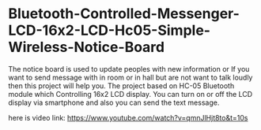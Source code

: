 # Bluetooth-Controlled-Messenger-LCD-16x2-LCD-Hc05-Simple-Wireless-Notice-Board
The notice board is used to update peoples with new information or  If you want to send message with in room or in hall but are not want to talk loudly then this project will help you.  The project based on HC-05 Bluetooth module which Controlling 16x2 LCD display.  You can turn on or off the LCD display via smartphone and also you can send the text message.

here is video link:
https://www.youtube.com/watch?v=qmnJlHjt8to&t=10s
